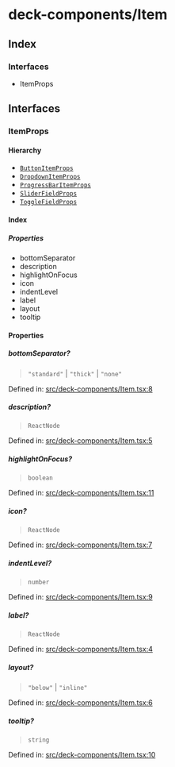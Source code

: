 # deck-components/Item

## Index

### Interfaces

- ItemProps

## Interfaces

### ItemProps

#### Hierarchy

- [`ButtonItemProps`](ButtonItem#buttonitemprops)
- [`DropdownItemProps`](Dropdown#dropdownitemprops)
- [`ProgressBarItemProps`](ProgressBar#progressbaritemprops)
- [`SliderFieldProps`](SliderField#sliderfieldprops)
- [`ToggleFieldProps`](ToggleField#togglefieldprops)

#### Index

##### Properties

- bottomSeparator
- description
- highlightOnFocus
- icon
- indentLevel
- label
- layout
- tooltip

#### Properties

##### bottomSeparator?

> `"standard"` \| `"thick"` \| `"none"`

Defined in:  [src/deck-components/Item.tsx:8](https://github.com/SteamDeckHomebrew/decky-frontend-lib/blob/-/src/deck-components/Item.tsx#L8)

##### description?

> `ReactNode`

Defined in:  [src/deck-components/Item.tsx:5](https://github.com/SteamDeckHomebrew/decky-frontend-lib/blob/-/src/deck-components/Item.tsx#L5)

##### highlightOnFocus?

> `boolean`

Defined in:  [src/deck-components/Item.tsx:11](https://github.com/SteamDeckHomebrew/decky-frontend-lib/blob/-/src/deck-components/Item.tsx#L11)

##### icon?

> `ReactNode`

Defined in:  [src/deck-components/Item.tsx:7](https://github.com/SteamDeckHomebrew/decky-frontend-lib/blob/-/src/deck-components/Item.tsx#L7)

##### indentLevel?

> `number`

Defined in:  [src/deck-components/Item.tsx:9](https://github.com/SteamDeckHomebrew/decky-frontend-lib/blob/-/src/deck-components/Item.tsx#L9)

##### label?

> `ReactNode`

Defined in:  [src/deck-components/Item.tsx:4](https://github.com/SteamDeckHomebrew/decky-frontend-lib/blob/-/src/deck-components/Item.tsx#L4)

##### layout?

> `"below"` \| `"inline"`

Defined in:  [src/deck-components/Item.tsx:6](https://github.com/SteamDeckHomebrew/decky-frontend-lib/blob/-/src/deck-components/Item.tsx#L6)

##### tooltip?

> `string`

Defined in:  [src/deck-components/Item.tsx:10](https://github.com/SteamDeckHomebrew/decky-frontend-lib/blob/-/src/deck-components/Item.tsx#L10)
